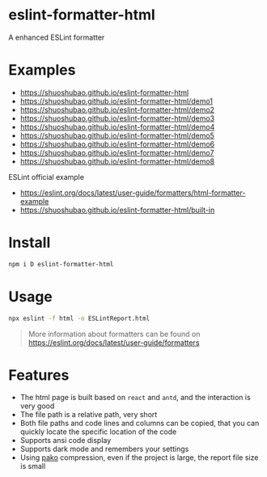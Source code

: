 # eslint-formatter-html

A enhanced ESLint formatter

# Examples

- https://shuoshubao.github.io/eslint-formatter-html
- https://shuoshubao.github.io/eslint-formatter-html/demo1
- https://shuoshubao.github.io/eslint-formatter-html/demo2
- https://shuoshubao.github.io/eslint-formatter-html/demo3
- https://shuoshubao.github.io/eslint-formatter-html/demo4
- https://shuoshubao.github.io/eslint-formatter-html/demo5
- https://shuoshubao.github.io/eslint-formatter-html/demo6
- https://shuoshubao.github.io/eslint-formatter-html/demo7
- https://shuoshubao.github.io/eslint-formatter-html/demo8

ESLint official example

- https://eslint.org/docs/latest/user-guide/formatters/html-formatter-example
- https://shuoshubao.github.io/eslint-formatter-html/built-in

# Install

```sh
npm i D eslint-formatter-html
```

# Usage

```sh
npx eslint -f html -o ESLintReport.html
```

> More information about formatters can be found on https://eslint.org/docs/latest/user-guide/formatters

# Features

- The html page is built based on `react` and `antd`, and the interaction is very good
- The file path is a relative path, very short
- Both file paths and code lines and columns can be copied, that you can quickly locate the specific location of the code
- Supports ansi code display
- Supports dark mode and remembers your settings
- Using [pako](https://www.npmjs.com/package/pako) compression, even if the project is large, the report file size is small
